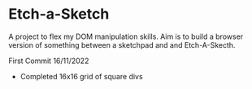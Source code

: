 # Etch-a-Sketch

A project to flex my DOM manipulation skills. Aim is to build a browser version of something between a sketchpad and and Etch-A-Skecth.

First Commit 16/11/2022
- Completed 16x16 grid of square divs 
